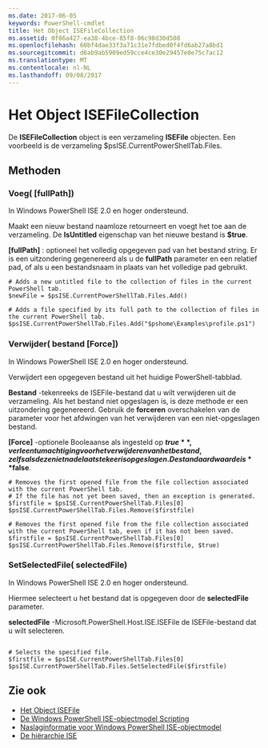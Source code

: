 ```yaml
---
ms.date: 2017-06-05
keywords: PowerShell-cmdlet
title: Het Object ISEFileCollection
ms.assetid: 0f86a427-ea38-4bce-85f8-06c98d30d508
ms.openlocfilehash: 60bf4dae33f3a71c31e7fdbed0f4fd6ab27a8bd1
ms.sourcegitcommit: d6ab9ab5909ed59cce4ce30e29457e0e75c7ac12
ms.translationtype: MT
ms.contentlocale: nl-NL
ms.lasthandoff: 09/08/2017
---
```

# <a name="the-isefilecollection-object"></a>Het Object ISEFileCollection
  De **ISEFileCollection** object is een verzameling **ISEFile** objecten. Een voorbeeld is de verzameling $psISE.CurrentPowerShellTab.Files.

## <a name="methods"></a>Methoden

### <a name="add-fullpath-"></a>Voeg\( \[fullPath\]\)
  In Windows PowerShell ISE 2.0 en hoger ondersteund. 

 Maakt een nieuw bestand naamloze retourneert en voegt het toe aan de verzameling. De **IsUntitled** eigenschap van het nieuwe bestand is **$true**.

 **\[fullPath\]**  : optioneel het volledig opgegeven pad van het bestand string. Er is een uitzondering gegenereerd als u de **fullPath** parameter en een relatief pad, of als u een bestandsnaam in plaats van het volledige pad gebruikt.

```
# Adds a new untitled file to the collection of files in the current PowerShell tab.
$newFile = $psISE.CurrentPowerShellTab.Files.Add()

# Adds a file specified by its full path to the collection of files in the current PowerShell tab.
$psISE.CurrentPowerShellTab.Files.Add("$pshome\Examples\profile.ps1")

```

### <a name="remove-file-force-"></a>Verwijder\( bestand \[Force\]\)
  In Windows PowerShell ISE 2.0 en hoger ondersteund. 

 Verwijdert een opgegeven bestand uit het huidige PowerShell-tabblad.

 **Bestand** -tekenreeks de ISEFile-bestand dat u wilt verwijderen uit de verzameling. Als het bestand niet opgeslagen is, is deze methode er een uitzondering gegenereerd. Gebruik de **forceren** overschakelen van de parameter voor het afdwingen van het verwijderen van een niet-opgeslagen bestand.

 **\[Force\]**  -optionele Booleaanse als ingesteld op **$true**, verleent u machtiging voor het verwijderen van het bestand, zelfs als deze niet na de laatste keer is opgeslagen. De standaardwaarde is **$false**.

```
# Removes the first opened file from the file collection associated with the current PowerShell tab.
# If the file has not yet been saved, then an exception is generated.
$firstfile = $psISE.CurrentPowerShellTab.Files[0]
$psISE.CurrentPowerShellTab.Files.Remove($firstfile)

# Removes the first opened file from the file collection associated with the current PowerShell tab, even if it has not been saved.
$firstfile = $psISE.CurrentPowerShellTab.Files[0]
$psISE.CurrentPowerShellTab.Files.Remove($firstfile, $true)
```

### <a name="setselectedfile-selectedfile-"></a>SetSelectedFile\( selectedFile\)
  In Windows PowerShell ISE 2.0 en hoger ondersteund. 

 Hiermee selecteert u het bestand dat is opgegeven door de **selectedFile** parameter.

 **selectedFile** -Microsoft.PowerShell.Host.ISE.ISEFile de ISEFile-bestand dat u wilt selecteren.

```

# Selects the specified file.
$firstfile = $psISE.CurrentPowerShellTab.Files[0]
$psISE.CurrentPowerShellTab.Files.SetSelectedFile($firstfile)

```

## <a name="see-also"></a>Zie ook
- [Het Object ISEFile](The-ISEFile-Object.md) 
- [De Windows PowerShell ISE-objectmodel Scripting](The-Windows-PowerShell-ISE-Scripting-Object-Model.md) 
- [Naslaginformatie voor Windows PowerShell ISE-objectmodel](Windows-PowerShell-ISE-Object-Model-Reference.md) 
- [De hiërarchie ISE](The-ISE-Object-Model-Hierarchy.md)
